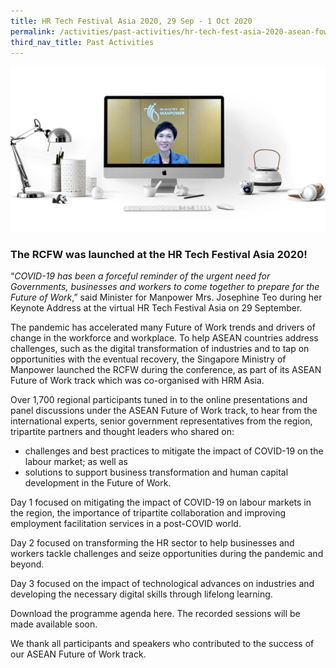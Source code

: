 ```yaml
---
title: HR Tech Festival Asia 2020, 29 Sep - 1 Oct 2020
permalink: /activities/past-activities/hr-tech-fest-asia-2020-asean-fow-track/
third_nav_title: Past Activities
---
```

![Keynote-Address-HR-Tech-Festival-Asia-2020](/images/hr-tech-fest-asia.jpg)

### The RCFW was launched at the HR Tech Festival Asia 2020!

“_COVID-19 has been a forceful reminder of the urgent need for Governments, businesses and workers to come together to prepare for the Future of Work_,” said Minister for Manpower Mrs. Josephine Teo during her Keynote Address at the virtual HR Tech Festival Asia on 29 September.

The pandemic has accelerated many Future of Work trends and drivers of change in the workforce and workplace. To help ASEAN countries address challenges, such as the digital transformation of industries and to tap on opportunities with the eventual recovery, the Singapore Ministry of Manpower launched the RCFW during the conference, as part of its ASEAN Future of Work track which was co-organised with HRM Asia.

Over 1,700 regional participants tuned in to the online presentations and panel discussions under the ASEAN Future of Work track, to hear from the international experts, senior government representatives from the region, tripartite partners and thought leaders who shared on:
- challenges and best practices to mitigate the impact of COVID-19 on the labour market; as well as
- solutions to support business transformation and human capital development in the Future of Work.

Day 1 focused on mitigating the impact of COVID-19 on labour markets in the region, the importance of tripartite collaboration and improving employment facilitation services in a post-COVID world.

Day 2 focused on transforming the HR sector to help businesses and workers tackle challenges and seize opportunities during the pandemic and beyond.

Day 3 focused on the impact of technological advances on industries and developing the necessary digital skills through lifelong learning.

Download the programme agenda here. The recorded sessions will be made available soon. 

We thank all participants and speakers who contributed to the success of our ASEAN Future of Work track.
